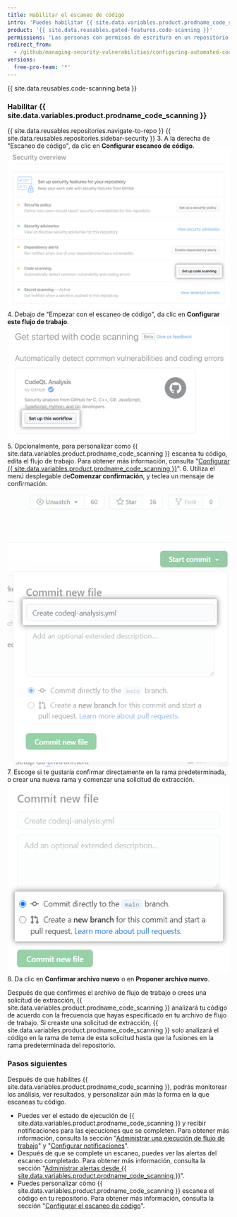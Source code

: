 ```yaml
---
title: Habilitar el escaneo de código
intro: 'Puedes habilitar {{ site.data.variables.product.prodname_code_scanning }} para el repositorio de tu proyecto.'
product: '{{ site.data.reusables.gated-features.code-scanning }}'
permissions: 'Las personas con permisos de escritura en un repositorio pueden habilitar {{ site.data.variables.product.prodname_code_scanning }} para éste.'
redirect_from:
  - /github/managing-security-vulnerabilities/configuring-automated-code-scanning
versions:
  free-pro-team: '*'
---
```


{{ site.data.reusables.code-scanning.beta }}

### Habilitar {{ site.data.variables.product.prodname_code_scanning }}

{{ site.data.reusables.repositories.navigate-to-repo }}
{{ site.data.reusables.repositories.sidebar-security }}
3. A la derecha de "Escaneo de código", da clic en **Configurar escaneo de código**. ![botón de "configurar escaneo de código" a la derecha de "escaneo de código" en el Resumen de Seguridad.](/assets/images/help/security/overview-set-up-code-scanning.png)
4. Debajo de "Empezar con el escaneo de código", da clic en **Configurar este flujo de trabajo**. ![Botón de "configurar este flujo de trabajo" debajo del título "empezar con el escaneo de código"](/assets/images/help/repository/code-scanning-set-up-this-workflow.png)
5. Opcionalmente, para personalizar como {{ site.data.variables.product.prodname_code_scanning }} escanea tu código, edita el flujo de trabajo. Para obtener más información, consulta "[Configurar {{ site.data.variables.product.prodname_code_scanning }}](/github/finding-security-vulnerabilities-and-errors-in-your-code/configuring-code-scanning)".
6. Utiliza el menú desplegable de**Comenzar confirmación**, y teclea un mensaje de confirmación. ![Iniciar confirmación](/assets/images/help/repository/start-commit-commit-new-file.png)
7. Escoge si te gustaría confirmar directamente en la rama predeterminada, o crear una nueva rama y comenzar una solicitud de extracción. ![Escoger dónde confirmar](/assets/images/help/repository/start-commit-choose-where-to-commit.png)
8. Da clic en **Confirmar archivo nuevo** o en **Proponer archivo nuevo**.

Después de que confirmes el archivo de flujo de trabajo o crees una solicitud de extracción, {{ site.data.variables.product.prodname_code_scanning }} analizará tu código de acuerdo con la frecuencia que hayas especificado en tu archivo de flujo de trabajo. Si creaste una solicitud de extracción, {{ site.data.variables.product.prodname_code_scanning }} solo analizará el código en la rama de tema de esta solicitud hasta que la fusiones en la rama predeterminada del repositorio.

### Pasos siguientes

Después de que habilites {{ site.data.variables.product.prodname_code_scanning }}, podrás monitorear los análisis, ver resultados, y personalizar aún más la forma en la que escaneas tu código.

- Puedes ver el estado de ejecución de {{ site.data.variables.product.prodname_code_scanning }} y recibir notificaciones para las ejecuciones que se completen. Para obtener más información, consulta la sección "[Administrar una ejecución de flujo de trabajo](/actions/configuring-and-managing-workflows/managing-a-workflow-run)" y "[Configurar notificaciones](/github/managing-subscriptions-and-notifications-on-github/configuring-notifications#github-actions-notification-options)".
- Después de que se complete un escaneo, puedes ver las alertas del escaneo completado. Para obtener más información, consulta la sección "[Administrar alertas desde {{ site.data.variables.product.prodname_code_scanning }}](/github/finding-security-vulnerabilities-and-errors-in-your-code/managing-alerts-from-code-scanning)".
- Puedes personalizar cómo {{ site.data.variables.product.prodname_code_scanning }} escanea el código en tu repositorio. Para obtener más información, consulta la sección "[Configurar el escaneo de código](/github/finding-security-vulnerabilities-and-errors-in-your-code/configuring-code-scanning)".
